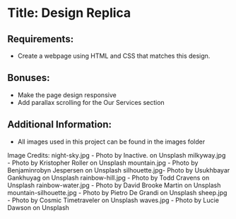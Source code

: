# Title: Design Replica

## Requirements:

- Create a webpage using HTML and CSS that matches this design.

## Bonuses:

- Make the page design responsive
- Add parallax scrolling for the Our Services section

## Additional Information:

- All images used in this project can be found in the images folder

Image Credits:
night-sky.jpg - Photo by Inactive. on Unsplash
milkyway.jpg - Photo by Kristopher Roller on Unsplash
mountain.jpg - Photo by Benjaminrobyn Jespersen on Unsplash
silhouette.jpg- Photo by Usukhbayar Gankhuyag on Unsplash
rainbow-hill.jpg - Photo by Todd Cravens on Unsplash
rainbow-water.jpg - Photo by David Brooke Martin on Unsplash
mountain-silhouette.jpg - Photo by Pietro De Grandi on Unsplash
sheep.jpg - Photo by Cosmic Timetraveler on Unsplash
waves.jpg - Photo by Lucie Dawson on Unsplash
